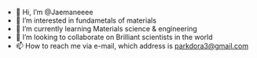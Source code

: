 - 👋 Hi, I’m @Jaemaneeee
- 👀 I’m interested in fundametals of materials
- 🌱 I’m currently learning Materials science & engineering
- 💞️ I’m looking to collaborate on Brilliant scientists in the world
- 📫 How to reach me via e-mail, which address is parkdora3@gmail.com

<!---
Jaemaneeee/Jaemaneeee is a ✨ special ✨ repository because its `README.md` (this file) appears on your GitHub profile.
You can click the Preview link to take a look at your changes.
--->
